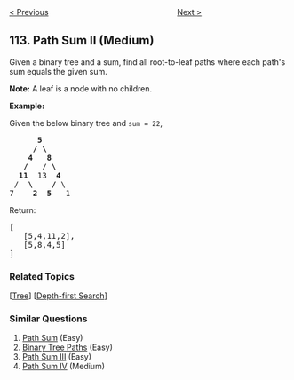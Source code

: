 <!--|This file generated by command(leetcode description); DO NOT EDIT.    |-->
<!--+----------------------------------------------------------------------+-->
<!--|@author    Openset <openset.wang@gmail.com>                           |-->
<!--|@link      https://github.com/openset                                 |-->
<!--|@home      https://github.com/openset/leetcode                        |-->
<!--+----------------------------------------------------------------------+-->

[< Previous](https://github.com/openset/leetcode/tree/master/problems/path-sum "Path Sum")
　　　　　　　　　　　　　　　　
[Next >](https://github.com/openset/leetcode/tree/master/problems/flatten-binary-tree-to-linked-list "Flatten Binary Tree to Linked List")

## 113. Path Sum II (Medium)

<p>Given a binary tree and a sum, find all root-to-leaf paths where each path&#39;s sum equals the given sum.</p>

<p><strong>Note:</strong>&nbsp;A leaf is a node with no children.</p>

<p><strong>Example:</strong></p>

<p>Given the below binary tree and <code>sum = 22</code>,</p>

<pre>
      <strong>5</strong>
     <strong>/ \</strong>
    <strong>4   8</strong>
   <strong>/</strong>   / <strong>\</strong>
  <strong>11</strong>  13  <strong>4</strong>
 /  <strong>\</strong>    <strong>/</strong> \
7    <strong>2</strong>  <strong>5</strong>   1
</pre>

<p>Return:</p>

<pre>
[
   [5,4,11,2],
   [5,8,4,5]
]
</pre>

### Related Topics
  [[Tree](https://github.com/openset/leetcode/tree/master/tag/tree/README.md)]
  [[Depth-first Search](https://github.com/openset/leetcode/tree/master/tag/depth-first-search/README.md)]

### Similar Questions
  1. [Path Sum](https://github.com/openset/leetcode/tree/master/problems/path-sum) (Easy)
  1. [Binary Tree Paths](https://github.com/openset/leetcode/tree/master/problems/binary-tree-paths) (Easy)
  1. [Path Sum III](https://github.com/openset/leetcode/tree/master/problems/path-sum-iii) (Easy)
  1. [Path Sum IV](https://github.com/openset/leetcode/tree/master/problems/path-sum-iv) (Medium)
